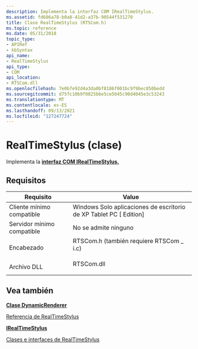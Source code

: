 ```yaml
---
description: Implementa la interfaz COM IRealTimeStylus.
ms.assetid: fd686a78-b0a8-41d2-a37b-90544f531270
title: Clase RealTimeStylus (RTSCom.h)
ms.topic: reference
ms.date: 05/31/2018
topic_type:
- APIRef
- kbSyntax
api_name:
- RealTimeStylus
api_type:
- COM
api_location:
- RTSCom.dll
ms.openlocfilehash: 7e0b7e92d4a3da0bf8186f001bc9f9bec850bedd
ms.sourcegitcommit: d75fc10b9f0825bbe5ce5045c90d4045e3c53243
ms.translationtype: MT
ms.contentlocale: es-ES
ms.lasthandoff: 09/13/2021
ms.locfileid: "127247724"
---
```

# <a name="realtimestylus-class"></a>RealTimeStylus (clase)

Implementa la [**interfaz COM IRealTimeStylus.**](/windows/desktop/api/RTSCom/nn-rtscom-irealtimestylus)

## <a name="requirements"></a>Requisitos



| Requisito | Value |
|-------------------------------------|-----------------------------------------------------------------------------------------------------------------|
| Cliente mínimo compatible<br/> | Windows Solo aplicaciones de escritorio de XP Tablet PC \[ Edition\]<br/>                                                   |
| Servidor mínimo compatible<br/> | No se admite ninguno<br/>                                                                                       |
| Encabezado<br/>                   | <dl> <dt>RTSCom.h (también requiere RTSCom \_ i.c)</dt> </dl> |
| Archivo DLL<br/>                      | <dl> <dt>RTSCom.dll</dt> </dl>                           |



## <a name="see-also"></a>Vea también

<dl> <dt>

[**Clase DynamicRenderer**](/previous-versions/windows/desktop/legacy/ms701168(v=vs.85))
</dt> <dt>

[Referencia de RealTimeStylus](realtimestylus-reference.md)
</dt> <dt>

[**IRealTimeStylus**](/windows/desktop/api/RTSCom/nn-rtscom-irealtimestylus)
</dt> <dt>

[Clases e interfaces de RealTimeStylus](realtimestylus-classes-and-interfaces.md)
</dt> </dl>

 

 
